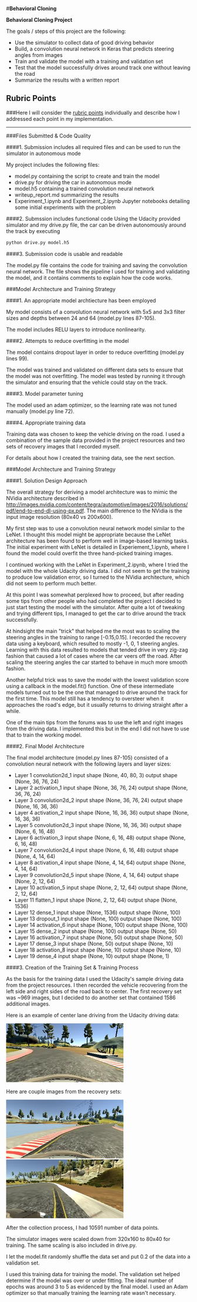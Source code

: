 #**Behavioral Cloning** 

**Behavioral Cloning Project**

The goals / steps of this project are the following:
* Use the simulator to collect data of good driving behavior
* Build, a convolution neural network in Keras that predicts steering angles from images
* Train and validate the model with a training and validation set
* Test that the model successfully drives around track one without leaving the road
* Summarize the results with a written report


[//]: # (Image References)

[image1]: ./report_images/center_2016_12_01_13_31_13_037.jpg
[image2]: ./report_images/center_2017_02_07_19_00_02_859.jpg
[image3]: ./report_images/right_2017_02_07_19_40_42_810.jpg

## Rubric Points
###Here I will consider the [rubric points](https://review.udacity.com/#!/rubrics/432/view) individually and describe how I addressed each point in my implementation.  

---
###Files Submitted & Code Quality

####1. Submission includes all required files and can be used to run the simulator in autonomous mode

My project includes the following files:
* model.py containing the script to create and train the model
* drive.py for driving the car in autonomous mode
* model.h5 containing a trained convolution neural network 
* writeup_report.md summarizing the results
* Experiment_1.ipynb and Experiment_2.ipynb Jupyter notebooks detailing some
  initial experiments with the problem

####2. Submssion includes functional code
Using the Udacity provided simulator and my drive.py file, the car can be driven autonomously around the track by executing 
```sh
python drive.py model.h5
```

####3. Submission code is usable and readable

The model.py file contains the code for training and saving the convolution
neural network. The file shows the pipeline I used for training and validating
the model, and it contains comments to explain how the code works.

###Model Architecture and Training Strategy

####1. An appropriate model archtiecture has been employed

My model consists of a convolution neural network with 5x5 and 3x3 filter sizes
and depths between 24 and 64 (model.py lines 87-105).
 
The model includes RELU layers to introduce nonlinearity.

####2. Attempts to reduce overfitting in the model

The model contains dropout layer in order to reduce overfitting (model.py lines
99).

The model was trained and validated on different data sets to ensure that the
model was not overfitting. The model was tested by running it through the
simulator and ensuring that the vehicle could stay on the track.

####3. Model parameter tuning

The model used an adam optimizer, so the learning rate was not tuned manually
(model.py line 72).

####4. Appropriate training data

Training data was chosen to keep the vehicle driving on the road. I used a
combination of the sample data provided in the project resources and two sets of
recovery images that I recorded myself.

For details about how I created the training data, see the next section. 

###Model Architecture and Training Strategy

####1. Solution Design Approach

The overall strategy for deriving a model architecture was to mimic the NVidia
architecture described in
http://images.nvidia.com/content/tegra/automotive/images/2016/solutions/pdf/end-to-end-dl-using-px.pdf. The
main difference to the NVidia is the input image resolution (80x40 vs 200x600).

My first step was to use a convolution neural network model similar to the
LeNet. I thought this model might be appropriate because the LeNet architecture
has been found to perform well in image-based learning tasks. The initial
experiment with LeNet is detailed in Experiement_1.ipynb, where I found the
model could overfit the three hand-picked training images.

I continued working with the LeNet in Experiment_2.ipynb, where I tried the
model with the whole Udacity driving data. I did not seem to get the training to
produce low validation error, so I turned to the NVidia architecture, which did
not seem to perform much better.

At this point I was somewhat perplexed how to proceed, but after reading some
tips from other people who had completed the project I decided to just start
testing the model with the simulator. After quite a lot of tweaking and trying
different tips, I managed to get the car to drive around the track
successfully. 

At hindsight the main "trick" that helped me the most was to scaling the
steering angles in the training to range [-0.15,0.15]. I recorded the recovery
data using a keyboard, which resulted to mostly -1, 0, 1 steering
angles. Learning with this data resulted to models that tended drive in very
zig-zag fashion that caused a lot of cases where the car veers off the
road. After scaling the steering angles the car started to behave in much more
smooth fashion.

Another helpful trick was to save the model with the lowest validation score
using a callback in the model.fit() function. One of these intermediate models
turned out to be the one that managed to drive around the track for the first
time. This model still has a tendency to oversteer when it approaches the road's
edge, but it usually returns to driving straight after a while. 

One of the main tips from the forums was to use the left and right images from
the driving data. I implemented this but in the end I did not have to use that
to train the working model.

####2. Final Model Architecture

The final model architecture (model.py lines 87-105) consisted of a convolution
neural network with the following layers and layer sizes:

* Layer  1 convolution2d_1  input shape (None, 40, 80, 3) output shape (None, 36, 76, 24)
* Layer  2 activation_1     input shape (None, 36, 76, 24) output shape (None, 36, 76, 24)
* Layer  3 convolution2d_2  input shape (None, 36, 76, 24) output shape (None, 16, 36, 36)
* Layer  4 activation_2     input shape (None, 16, 36, 36) output shape (None, 16, 36, 36)
* Layer  5 convolution2d_3  input shape (None, 16, 36, 36) output shape (None, 6, 16, 48)
* Layer  6 activation_3     input shape (None, 6, 16, 48) output shape (None, 6, 16, 48)
* Layer  7 convolution2d_4  input shape (None, 6, 16, 48) output shape (None, 4, 14, 64)
* Layer  8 activation_4     input shape (None, 4, 14, 64) output shape (None, 4, 14, 64)
* Layer  9 convolution2d_5  input shape (None, 4, 14, 64) output shape (None, 2, 12, 64)
* Layer 10 activation_5     input shape (None, 2, 12, 64) output shape (None, 2, 12, 64)
* Layer 11 flatten_1        input shape (None, 2, 12, 64) output shape (None, 1536)
* Layer 12 dense_1          input shape (None, 1536) output shape (None, 100)
* Layer 13 dropout_1        input shape (None, 100) output shape (None, 100)
* Layer 14 activation_6     input shape (None, 100) output shape (None, 100)
* Layer 15 dense_2          input shape (None, 100) output shape (None, 50)
* Layer 16 activation_7     input shape (None, 50) output shape (None, 50)
* Layer 17 dense_3          input shape (None, 50) output shape (None, 10)
* Layer 18 activation_8     input shape (None, 10) output shape (None, 10)
* Layer 19 dense_4          input shape (None, 10) output shape (None, 1)

####3. Creation of the Training Set & Training Process

As the basis for the training data I used the Udacity's sample driving data from
the project resources. I then recorded the vehicle recovering from the left side
and right sides of the road back to center. The first recovery set was ~969
images, but I decided to do another set that contained 1586 additional images.

Here is an example of center lane driving from the Udacity driving data:

![Center lane driving][image1]

Here are couple images from the recovery sets:

![Recovery from left side of the road][image2]
![Recovery from right side of the road][image3]

After the collection process, I had 10591 number of data points.

The simulator images were scaled down from 320x160 to 80x40 for training. The
same scaling is also included in drive.py.

I let the model.fit randomly shuffle the data set and put 0.2 of the data into a
validation set.

I used this training data for training the model. The validation set helped
determine if the model was over or under fitting. The ideal number of epochs was
around 3 to 5 as evidenced by the final model. I used an Adam optimizer so that
manually training the learning rate wasn't necessary.
